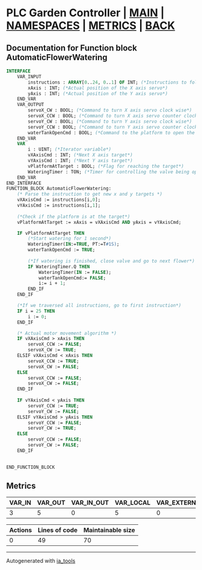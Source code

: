 # PLC Garden Controller | [MAIN] | [NAMESPACES] | [METRICS] | [BACK]  

## Documentation for Function block AutomaticFlowerWatering  

```pascal
INTERFACE
    VAR_INPUT
        instructions : ARRAY[0..24, 0..1] OF INT; (*Instructions to follow*)
        xAxis : INT; (*Actual position of the X axis servo*)
        yAxis : INT; (*Actual position of the Y axis servo*)
    END_VAR
    VAR_OUTPUT
        servoX_CW : BOOL; (*Command to turn X axis servo clock wise*)
        servoX_CCW : BOOL; (*Command to turn X axis servo counter clock wise*)
        servoY_CW : BOOL; (*Command to turn Y axis servo clock wise*)
        servoY_CCW : BOOL; (*Command to turn Y axis servo counter clock wise*)
        waterTankOpenCmd : BOOL; (*Command to the platform to open the water valve*)
    END_VAR
    VAR
        i : UINT; (*Iterator variable*)
        vXAxisCmd : INT; (*Next X axis target*)
        vYAxisCmd : INT; (*Next Y axis target*)
        vPlatformAtTarget : BOOL; (*Flag for reaching the target*)
        WateringTimer : TON; (*Timer for controlling the valve being open*)
    END_VAR
END_INTERFACE
FUNCTION_BLOCK AutomaticFlowerWatering:
    (* Parse the instruction to get new x and y targets *)
    vXAxisCmd := instructions[i,0];
    vYAxisCmd := instructions[i,1];
    	
    (*Check if the platform is at the target*)
    vPlatformAtTarget := xAxis = vXAxisCmd AND yAxis = vYAxisCmd;

    IF vPlatformAtTarget THEN
    	(*Start watering for 1 second*)
    	WateringTimer(IN:=TRUE, PT:=T#1S);
    	waterTankOpenCmd := TRUE;
    	
    	(*If watering is finished, close valve and go to next flower*)
    	IF WateringTimer.Q THEN
    		WateringTimer(IN := FALSE);
    		waterTankOpenCmd:= FALSE;
    		i:= i + 1;
    	END_IF
    END_IF

    (*If we traversed all instructions, go to first instruction*)
    IF i = 25 THEN
    	i := 0;
    END_IF

    (* Actual motor movement algorithm *)
    IF vXAxisCmd > xAxis THEN
    	servoX_CCW := FALSE;
    	servoX_CW := TRUE;
    ELSIF vXAxisCmd < xAxis THEN
    	servoX_CCW := TRUE;
    	servoX_CW := FALSE;
    ELSE
    	servoX_CCW := FALSE;
    	servoX_CW := FALSE;
    END_IF
    	
    IF vYAxisCmd < yAxis THEN
    	servoY_CCW := TRUE;
    	servoY_CW := FALSE;
    ELSIF vYAxisCmd > yAxis THEN
    	servoY_CCW := FALSE;
    	servoY_CW := TRUE;
    ELSE
    	servoY_CCW := FALSE;
    	servoY_CW := FALSE;
    END_IF

    	
END_FUNCTION_BLOCK
```

## Metrics  

| VAR_IN | VAR_OUT | VAR_IN_OUT | VAR_LOCAL | VAR_EXTERNAL | VAR_TEMP |
| ------ | ------- | ---------- | --------- | ------------ | -------- |
| 3 | 5 | 0 | 5 | 0 | 0 |

| Actions | Lines of code | Maintainable size |
| ------- | ------------- | ----------------- |
| 0 | 49 | 70 |

---
Autogenerated with [ia_tools](https://github.com/tkucic/ia_tools)  

[MAIN]: ../../../../index_st.md
[NAMESPACES]: ../../nsList_st.md
[METRICS]: ../../../metrics_st.md
[BACK]: ../nsMain_st.md
